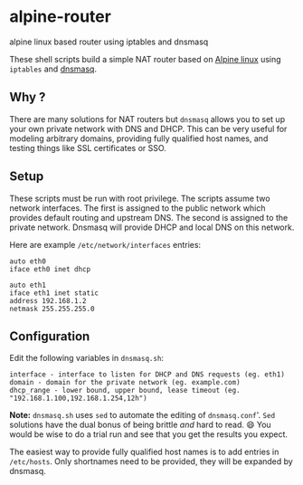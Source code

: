 # alpine-router
alpine linux based router using iptables and dnsmasq

These shell scripts build a simple NAT router based on [Alpine
linux](http://www.alpinelinux.org) using `iptables` and
[dnsmasq](http://www.thekelleys.org.uk/dnsmasq/doc.html).

## Why ?
There are many solutions for NAT routers but `dnsmasq` allows you to set up your
own private network with DNS and DHCP. This can be very useful for modeling
arbitrary domains, providing fully qualified host names, and testing things like
SSL certificates or SSO.

## Setup
These scripts must be run with root privilege. The scripts assume two network
interfaces. The first is assigned to the public network which provides default
routing and upstream DNS. The second is assigned to the private network. Dnsmasq
will provide DHCP and local DNS on this network.

Here are example `/etc/network/interfaces` entries:

    auto eth0
    iface eth0 inet dhcp

    auto eth1
    iface eth1 inet static
    address 192.168.1.2
    netmask 255.255.255.0

## Configuration
Edit the following variables in `dnsmasq.sh`:

    interface - interface to listen for DHCP and DNS requests (eg. eth1)
    domain - domain for the private network (eg. example.com)
    dhcp_range - lower bound, upper bound, lease timeout (eg. "192.168.1.100,192.168.1.254,12h")

**Note:** `dnsmasq.sh` uses `sed` to automate the editing of `dnsmasq.conf`'.
`Sed` solutions have the dual bonus of being brittle *and* hard to read. :smile:
You would be wise to do a trial run and see that you get the results you expect.

The easiest way to provide fully qualified host names is to add entries in
`/etc/hosts`. Only shortnames need to be provided, they will be expanded by
dnsmasq.
